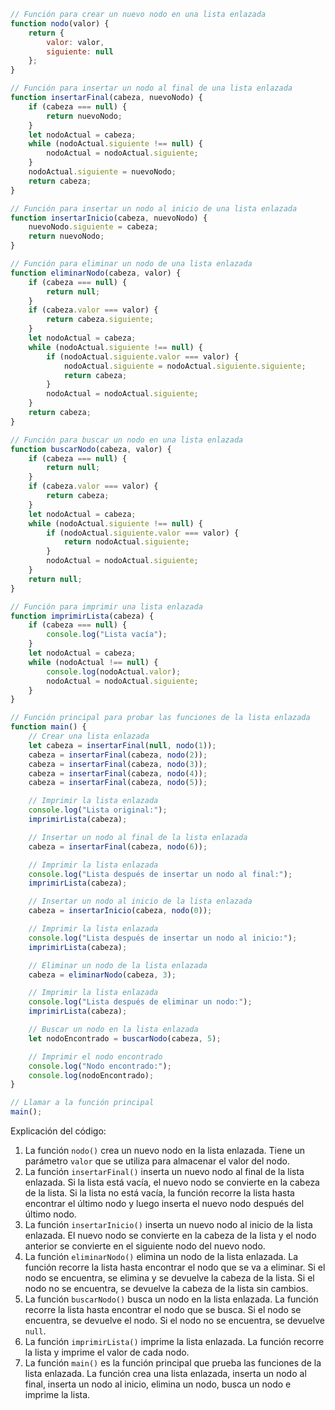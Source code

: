 ```javascript
// Función para crear un nuevo nodo en una lista enlazada
function nodo(valor) {
    return {
        valor: valor,
        siguiente: null
    };
}

// Función para insertar un nodo al final de una lista enlazada
function insertarFinal(cabeza, nuevoNodo) {
    if (cabeza === null) {
        return nuevoNodo;
    }
    let nodoActual = cabeza;
    while (nodoActual.siguiente !== null) {
        nodoActual = nodoActual.siguiente;
    }
    nodoActual.siguiente = nuevoNodo;
    return cabeza;
}

// Función para insertar un nodo al inicio de una lista enlazada
function insertarInicio(cabeza, nuevoNodo) {
    nuevoNodo.siguiente = cabeza;
    return nuevoNodo;
}

// Función para eliminar un nodo de una lista enlazada
function eliminarNodo(cabeza, valor) {
    if (cabeza === null) {
        return null;
    }
    if (cabeza.valor === valor) {
        return cabeza.siguiente;
    }
    let nodoActual = cabeza;
    while (nodoActual.siguiente !== null) {
        if (nodoActual.siguiente.valor === valor) {
            nodoActual.siguiente = nodoActual.siguiente.siguiente;
            return cabeza;
        }
        nodoActual = nodoActual.siguiente;
    }
    return cabeza;
}

// Función para buscar un nodo en una lista enlazada
function buscarNodo(cabeza, valor) {
    if (cabeza === null) {
        return null;
    }
    if (cabeza.valor === valor) {
        return cabeza;
    }
    let nodoActual = cabeza;
    while (nodoActual.siguiente !== null) {
        if (nodoActual.siguiente.valor === valor) {
            return nodoActual.siguiente;
        }
        nodoActual = nodoActual.siguiente;
    }
    return null;
}

// Función para imprimir una lista enlazada
function imprimirLista(cabeza) {
    if (cabeza === null) {
        console.log("Lista vacía");
    }
    let nodoActual = cabeza;
    while (nodoActual !== null) {
        console.log(nodoActual.valor);
        nodoActual = nodoActual.siguiente;
    }
}

// Función principal para probar las funciones de la lista enlazada
function main() {
    // Crear una lista enlazada
    let cabeza = insertarFinal(null, nodo(1));
    cabeza = insertarFinal(cabeza, nodo(2));
    cabeza = insertarFinal(cabeza, nodo(3));
    cabeza = insertarFinal(cabeza, nodo(4));
    cabeza = insertarFinal(cabeza, nodo(5));

    // Imprimir la lista enlazada
    console.log("Lista original:");
    imprimirLista(cabeza);

    // Insertar un nodo al final de la lista enlazada
    cabeza = insertarFinal(cabeza, nodo(6));

    // Imprimir la lista enlazada
    console.log("Lista después de insertar un nodo al final:");
    imprimirLista(cabeza);

    // Insertar un nodo al inicio de la lista enlazada
    cabeza = insertarInicio(cabeza, nodo(0));

    // Imprimir la lista enlazada
    console.log("Lista después de insertar un nodo al inicio:");
    imprimirLista(cabeza);

    // Eliminar un nodo de la lista enlazada
    cabeza = eliminarNodo(cabeza, 3);

    // Imprimir la lista enlazada
    console.log("Lista después de eliminar un nodo:");
    imprimirLista(cabeza);

    // Buscar un nodo en la lista enlazada
    let nodoEncontrado = buscarNodo(cabeza, 5);

    // Imprimir el nodo encontrado
    console.log("Nodo encontrado:");
    console.log(nodoEncontrado);
}

// Llamar a la función principal
main();
```

Explicación del código:

1. La función `nodo()` crea un nuevo nodo en la lista enlazada. Tiene un parámetro `valor` que se utiliza para almacenar el valor del nodo.
2. La función `insertarFinal()` inserta un nuevo nodo al final de la lista enlazada. Si la lista está vacía, el nuevo nodo se convierte en la cabeza de la lista. Si la lista no está vacía, la función recorre la lista hasta encontrar el último nodo y luego inserta el nuevo nodo después del último nodo.
3. La función `insertarInicio()` inserta un nuevo nodo al inicio de la lista enlazada. El nuevo nodo se convierte en la cabeza de la lista y el nodo anterior se convierte en el siguiente nodo del nuevo nodo.
4. La función `eliminarNodo()` elimina un nodo de la lista enlazada. La función recorre la lista hasta encontrar el nodo que se va a eliminar. Si el nodo se encuentra, se elimina y se devuelve la cabeza de la lista. Si el nodo no se encuentra, se devuelve la cabeza de la lista sin cambios.
5. La función `buscarNodo()` busca un nodo en la lista enlazada. La función recorre la lista hasta encontrar el nodo que se busca. Si el nodo se encuentra, se devuelve el nodo. Si el nodo no se encuentra, se devuelve `null`.
6. La función `imprimirLista()` imprime la lista enlazada. La función recorre la lista y imprime el valor de cada nodo.
7. La función `main()` es la función principal que prueba las funciones de la lista enlazada. La función crea una lista enlazada, inserta un nodo al final, inserta un nodo al inicio, elimina un nodo, busca un nodo e imprime la lista.
